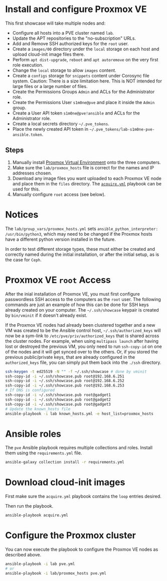 # Install and configure Proxmox VE

This first showcase will take multiple nodes and:

- Configure all hosts into a PVE cluster named `lab`.
- Update the APT repositories to the "no-subscription" URLs.
- Add and Remove SSH authorized keys for the `root` user.
- Create a `images/00` directory under the `local` storage on each host and upload cloud-init image files there.
- Perform `apt dist-upgrade`, `reboot` and `apt autoremove` on the very first role execution.
- Change the `local` storage to allow `images` content.
- Create a `configs` storage for `snippets` content under Corosync file system.
  Caution: There is a size limitation here. This is NOT intended for large files or a large number of files.
- Create the Permissions Groups `Admin` and ACLs for the Administrator role.
- Create the Permissions User `s1m0ne@pve` and place it inside the `Admin` group.
- Create a User API token `s1m0ne@pve!ansible` and ACLs for the Administrator role.
- Create a local secrets directory `~/.pve_tokens`.
- Place the newly created API token in `~/.pve_tokens/lab-s1m0ne-pve-ansible.token`.

## Steps

1) Manually install [Proxmox Virtual Environment](https://www.proxmox.com/en/proxmox-virtual-environment/overview) onto the three computers.
2) Make sure the `lab/proxmox_hosts` file is correct for the names and IP addresses chosen.
3) Download any image files you want uploaded to each Proxmox VE node and place them in the `files` directory. The [`acquire.yml`](#download-cloud-init-images) playbook can be used for this.
4) Manually configure `root` access (see below).

# Notices

The `lab/group_vars/proxmox_hosts.yml` sets `ansible_python_interpreter: /usr/bin/python3`, which may need to be changed if the Proxmox hosts have a different python version installed in the future.

In order to test different storage types, these must either be created and correctly named during the initial installation, or after the initial setup, as is the case for `Ceph`.

# Proxmox VE `root` Access

After the inial installation of Proxmox VE, you must first configure passwordless SSH access to the computers as the `root` user. The following commands are just an example of how this can be done for SSH keys already created on your computer. The `~/.ssh/showcase` keypair is created by `bin/vminit` if it doesn't already exist.

If the Proxmox VE nodes had already been clustered together and a new VM was created to be the Ansible control host, `~/.ssh/authorized_keys` will now be a sym-link to `/etc/pve/priv/authorized_keys` that is shared across the cluster nodes. For example, when using `multipass launch` after having lost or destroyed the previous VM, you only need to run `ssh-copy-id` on one of the nodes and it will get synced over to the others. Or, if you stored the previous public/private keys, that are already configured in the `authorized_keys` file, you can simply put them back into the `./ssh` directory.

```bash
ssh-keygen -t ed25519 -N "" -f ~/.ssh/showcase # done by vminit
ssh-copy-id -i ~/.ssh/showcase.pub root@192.168.6.251
ssh-copy-id -i ~/.ssh/showcase.pub root@192.168.6.252
ssh-copy-id -i ~/.ssh/showcase.pub root@192.168.6.253
# If DNS is configured
ssh-copy-id -i ~/.ssh/showcase.pub root@gadget1
ssh-copy-id -i ~/.ssh/showcase.pub root@gadget2
ssh-copy-id -i ~/.ssh/showcase.pub root@gadget3
# Update the known_hosts file
ansible-playbook -i lab known_hosts.yml -e host_list=proxmox_hosts
```

# Ansible roles

The `pve` Ansible playbook requires multiple collections and roles. Install them using the `requirements.yml` file.

```bash
ansible-galaxy collection install -r requirements.yml
```

# Download cloud-init images

First make sure the `acquire.yml` playbook contains the `loop` entries desired.

Then run the playbook.

```bash
ansible-playbook acquire.yml
```

# Configure the Proxmox cluster

You can now execute the playbook to configure the Proxmox VE nodes as described above.

```bash
ansible-playbook -i lab pve.yml
# or
ansible-playbook -i lab/proxmox_hosts pve.yml
```
